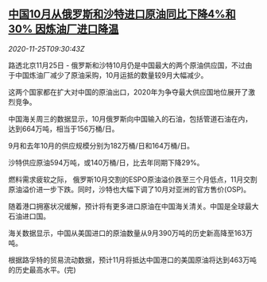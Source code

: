 <!--1606297994000-->
[中国10月从俄罗斯和沙特进口原油同比下降4%和30% 因炼油厂进口降温](https://cn.reuters.com/article/china-oil-import-oct-1125-idCNKBS285148)
------

<div><i>2020-11-25T09:30:43Z</i></div><p>路透北京11月25日 - 俄罗斯和沙特10月仍是中国最大的两个原油供应国，不过由于中国炼油厂减少了原油采购，10月运抵的数量较9月大幅减少。</p><p>这两个国家都在扩大对中国的原油出口，2020年为争夺最大供应国地位展开了激烈竞争。</p><p>中国海关周三的数据显示，10月俄罗斯向中国输入的石油，包括管道石油在内，达到664万吨，相当于156万桶/日。</p><p>9月和去年10月的供应规模分别为182万桶/日和164万桶/日。</p><p>沙特供应原油594万吨，或140万桶/日，比去年同期下降29%。</p><p>燃料需求疲软之际， 俄罗斯10月交割的ESPO原油溢价跌至三个月低点，11月交割原油溢价进一步下跌。同时，沙特也大幅下调了10月对亚洲的官方售价(OSP)。</p><p>随着港口拥塞状况缓解，预计将有更多进口原油在中国海关清关。中国是全球最大石油进口国。</p><p>海关数据显示，中国从美国进口的原油数量从9月390万吨的历史新高降至163万吨。</p><p>根据路孚特的贸易流动数据，预计11月将抵达中国港口的美国原油将达到463万吨的历史最高水平。(完)</p>
